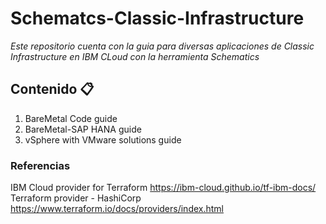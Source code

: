 # Schematcs-Classic-Infrastructure

_Este repositorio cuenta con la guia para diversas aplicaciones de Classic Infrastructure en  IBM CLoud con la herramienta Schematics_

## Contenido 📋

1. BareMetal Code guide
2. BareMetal-SAP HANA guide
3. vSphere with VMware solutions guide


### Referencias

IBM Cloud provider for Terraform 
https://ibm-cloud.github.io/tf-ibm-docs/
Terraform provider - HashiCorp
https://www.terraform.io/docs/providers/index.html
